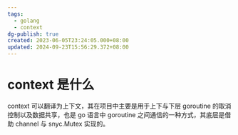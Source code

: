 ```yaml
---
tags:
  - golang
  - context
dg-publish: true
created: 2023-06-05T23:24:05.000+08:00
updated: 2024-09-23T15:56:29.372+08:00
---
```

# context 是什么
context 可以翻译为上下文，其在项目中主要是用于上下与下层 goroutine 的取消控制以及数据共享，也是 go 语言中 goroutine 之间通信的一种方式，其底层是借助 channel 与 snyc.Mutex 实现的。
